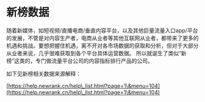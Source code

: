 
# 新榜数据

随着新媒体，如短视频/直播电商/垂直内容平台，以及其他巨量流量入口app/平台的发展，不管是对内容生产者，电商从业者等其他互联网从业者，都带来了更多的机遇和挑战。要想把握住机遇，离不开对各市场数据的获取和分析，但对于大部分从业者来说，几乎很难获取到各个平台具体运营数据。
所以就诞生了类似“新榜”这类的，专门做流量平台公司的内容指标排行产品的公司。

如下见新榜相关数据来源解释：

[https://help.newrank.cn/help\_list.html?page=1\&menu=104](https://help.newrank.cn/help\_list.html?page=1\&menu=104)






